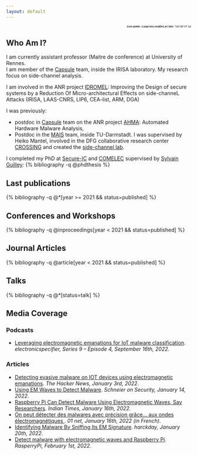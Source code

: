 ```yaml
---
layout: default
---
```

<!-- <p style='text-align: right;'> [ {{ page.last_modified_at | date: '%d  %B  %Y' }}] </p> -->
<h5 style="font-size:0.6vw"><i><p align='right'>[Last update: {{ page.last_modified_at | date: '%d  %B  %Y' }}]</p></i></h5>

## Who Am I?
I am currently assistant professor (Maitre de conference) at University of Rennes.  
I am member of the [Capsule](https://team.inria.fr/capsule/team-members/)
team, inside the IRISA laboratory. My research focus on side-channel analysis. 

I am involved in the ANR project [IDROMEL](https://projects.laas.fr/IDROMEL/): Improving the
Design of secure systems by a Reduction Of Micro-architectural Effects
on side-channeL Attacks (IRISA, LAAS-CNRS, LIP6, CEA-list, ARM, DGA)

I was previously:
- postdoc in [Capsule](https://team.inria.fr/capsule/team-members/)
    team on the ANR project [AHMA](https://anr.fr/Project-ANR-18-CE39-000): 
    Automated Hardware Malware Analysis,
- Postdoc in the [MAIS](https://www.mais.informatik.tu-darmstadt.de/)
    team, inside TU-Darmstadt. I was supervised by Heiko Mantel,
    involved in the DFG collaborative research center
    [CROSSING](https://www.crossing.tu-darmstadt.de/crc_1119/index.en.jsp)
    and created the [side-channel
    lab](https://www.mais.informatik.tu-darmstadt.de/side-channel-ss20.html).

I completed my PhD at [Secure-IC](https://www.secure-ic.com/) and
[COMELEC](https://www.comelec.telecom-paristech.fr/) supervised by
[Sylvain Guilley](https://perso.telecom-paristech.fr/guilley/):
{% bibliography -q @phdthesis %}

<!--  -->
<!-- ## Book Chapters -->

<!-- {% bibliography -q @inbook %} -->
<!-- ## Coming soon -->
<!-- {% bibliography -q @*[status=not-published] %} -->

## Last publications
{% bibliography -q @*[year >= 2021 && status=published] %}

## Conferences and Workshops
{% bibliography -q @inproceedings[year < 2021  && status=published] %}

## Journal Articles
{% bibliography -q @article[year < 2021  && status=published] %}

## Talks
{% bibliography -q @*[status=talk] %}
<!-- - Malwares revealed through EM at [EDUC (European Digital UniverCity) - Session III: AI & Security](https://www.educalliance.eu/). *November, 24, 2021.* -->
<!-- - Binary Data Analysis for Source Code Leakage Assessment at [CIDRE seminar](https://team.inria.fr/cidre/). *January 25, 2021.* -->


## Media Coverage
### Podcasts
- [Leveraging electromagnetic emanations for IoT malware classification](https://www.electronicspecifier.com/news/podcasts/series-9-episode-4-leveraging-electromagnetic-emanations-for-iot-malware-classification). *electronicspecifier, Series 9 – Episode 4, September 16th, 2022*.


### Articles
- [Detecting evasive malware on IOT devices using electromagnetic emanations](https://thehackernews.com/2022/01/detecting-evasive-malware-on-iot.html). *The Hacker News, January 3rd, 2022*.
- [Using EM Waves to Detect Malware](https://www.schneier.com/blog/archives/2022/01/using-em-waves-to-detect-malware.html). *Schneier on Security, January 14, 2022*.
- [Raspberry Pi Can Detect Malware Using Electromagnetic Waves, Say Researchers](https://www.indiatimes.com/technology/news/raspberry-pi-can-detect-malware-559086.html). *Indian Times, January 16th, 2022.*
- [On peut détecter des malwares avec précision grâce... aux ondes électromagnétiques ](https://www.01net.com/actualites/on-peut-detecter-des-malwares-avec-precision-grace-aux-ondes-electromagnetiques-2053625.html). *01 net, January 16th, 2022 (in French)*.
- [Identifying Malware By Sniffing Its EM Signature](https://hackaday.com/2022/01/19/identifying-malware-by-sniffing-its-em-signature/). *harckday, January 20th, 2022*.
- [Detect malware with electromagnetic waves and Raspberry Pi](https://www.raspberrypi.com/news/detect-malware-with-electromagnetic-waves-and-raspberry-pi/). *RasperryPi, February 1st, 2022.*

<!-- Text can be **bold**, _italic_, or ~~strikethrough~~. -->

<!-- [Link to another page](./another-page.html). -->

<!-- There should be whitespace between paragraphs. -->

<!-- There should be whitespace between paragraphs. We recommend including a README, or a file with information about your project. -->

<!-- # Header 1 -->

<!-- This is a normal paragraph following a header. GitHub is a code hosting platform for version control and collaboration. It lets you and others work together on projects from anywhere. -->

<!-- ## Header 2 -->

<!-- > This is a blockquote following a header. -->
<!-- > -->
<!-- > When something is important enough, you do it even if the odds are not in your favor. -->

<!-- ### Header 3 -->

<!-- ```js -->
<!-- // Javascript code with syntax highlighting. -->
<!-- var fun = function lang(l) { -->
<!--   dateformat.i18n = require('./lang/' + l) -->
<!--   return true; -->
<!-- } -->
<!-- ``` -->

<!-- ```ruby -->
<!-- # Ruby code with syntax highlighting -->
<!-- GitHubPages::Dependencies.gems.each do |gem, version| -->
<!--   s.add_dependency(gem, "= #{version}") -->
<!-- end -->
<!-- ``` -->

<!-- #### Header 4 -->

<!-- *   This is an unordered list following a header. -->
<!-- *   This is an unordered list following a header. -->
<!-- *   This is an unordered list following a header. -->

<!-- ##### Header 5 -->

<!-- 1.  This is an ordered list following a header. -->
<!-- 2.  This is an ordered list following a header. -->
<!-- 3.  This is an ordered list following a header. -->

<!-- ###### Header 6 -->

<!-- | head1        | head two          | three | -->
<!-- |:-------------|:------------------|:------| -->
<!-- | ok           | good swedish fish | nice  | -->
<!-- | out of stock | good and plenty   | nice  | -->
<!-- | ok           | good `oreos`      | hmm   | -->
<!-- | ok           | good `zoute` drop | yumm  | -->

<!-- ### There's a horizontal rule below this. -->

<!-- * * * -->

<!-- ### Here is an unordered list: -->

<!-- *   Item foo -->
<!-- *   Item bar -->
<!-- *   Item baz -->
<!-- *   Item zip -->

<!-- ### And an ordered list: -->

<!-- 1.  Item one -->
<!-- 1.  Item two -->
<!-- 1.  Item three -->
<!-- 1.  Item four -->

<!-- ### And a nested list: -->

<!-- - level 1 item -->
<!--   - level 2 item -->
<!--   - level 2 item -->
<!--     - level 3 item -->
<!--     - level 3 item -->
<!-- - level 1 item -->
<!--   - level 2 item -->
<!--   - level 2 item -->
<!--   - level 2 item -->
<!-- - level 1 item -->
<!--   - level 2 item -->
<!--   - level 2 item -->
<!-- - level 1 item -->

<!-- ### Small image -->

<!-- ![Octocat](https://github.githubassets.com/images/icons/emoji/octocat.png) -->

<!-- ### Large image -->

<!-- ![Branching](https://guides.github.com/activities/hello-world/branching.png) -->


<!-- ### Definition lists can be used with HTML syntax. -->

<!-- <dl> -->
<!-- <dt>Name</dt> -->
<!-- <dd>Godzilla</dd> -->
<!-- <dt>Born</dt> -->
<!-- <dd>1952</dd> -->
<!-- <dt>Birthplace</dt> -->
<!-- <dd>Japan</dd> -->
<!-- <dt>Color</dt> -->
<!-- <dd>Green</dd> -->
<!-- </dl> -->

<!-- ``` -->
<!-- Long, single-line code blocks should not wrap. They should horizontally scroll if they are too long. This line should be long enough to demonstrate this. -->
<!-- ``` -->

<!-- ``` -->
<!-- The final element. -->
<!-- ``` -->

